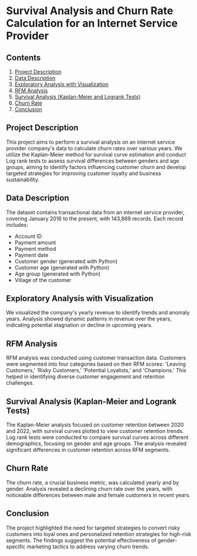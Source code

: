 # Survival Analysis and Churn Rate Calculation for an Internet Service Provider

## Contents
1. [Project Description](#project-description)
2. [Data Description](#data-description)
3. [Exploratory Analysis with Visualization](#exploratory-analysis-with-visualization)
4. [RFM Analysis](#rfm-analysis)
5. [Survival Analysis (Kaplan-Meier and Logrank Tests)](#survival-analysis-kaplan-meier-and-logrank-tests)
6. [Churn Rate](#churn-rate)
7. [Conclusion](#conclusion)

## Project Description
This project aims to perform a survival analysis on an internet service provider company's data to calculate churn rates over various years. We utilize the Kaplan-Meier method for survival curve estimation and conduct Log rank tests to assess survival differences between genders and age groups, aiming to identify factors influencing customer churn and develop targeted strategies for improving customer loyalty and business sustainability.

## Data Description
The dataset contains transactional data from an internet service provider, covering January 2016 to the present, with 143,869 records. Each record includes:
- Account ID
- Payment amount
- Payment method
- Payment date
- Customer gender (generated with Python)
- Customer age (generated with Python)
- Age group (generated with Python)
- Village of the customer

## Exploratory Analysis with Visualization
We visualized the company's yearly revenue to identify trends and anomaly years. Analysis showed dynamic patterns in revenue over the years, indicating potential stagnation or decline in upcoming years.

## RFM Analysis
RFM analysis was conducted using customer transaction data. Customers were segmented into four categories based on their RFM scores: 'Leaving Customers,' 'Risky Customers,' 'Potential Loyalists,' and 'Champions.' This helped in identifying diverse customer engagement and retention challenges.

## Survival Analysis (Kaplan-Meier and Logrank Tests)
The Kaplan-Meier analysis focused on customer retention between 2020 and 2022, with survival curves plotted to view customer retention trends. Log rank tests were conducted to compare survival curves across different demographics, focusing on gender and age groups. The analysis revealed significant differences in customer retention across RFM segments.

## Churn Rate
The churn rate, a crucial business metric, was calculated yearly and by gender. Analysis revealed a declining churn rate over the years, with noticeable differences between male and female customers in recent years.

## Conclusion
The project highlighted the need for targeted strategies to convert risky customers into loyal ones and personalized retention strategies for high-risk segments. The findings suggest the potential effectiveness of gender-specific marketing tactics to address varying churn trends.
